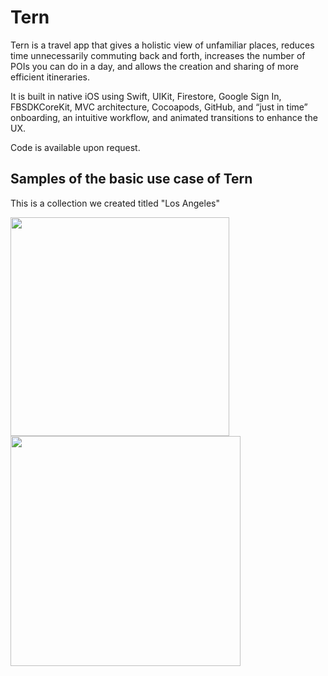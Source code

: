 # Tern
Tern is a travel app that gives a holistic view of unfamiliar places, reduces time unnecessarily commuting back and forth, increases the number of POIs you can do in a day, and allows the creation and sharing of more efficient itineraries.

It is built in native iOS using Swift, UIKit, Firestore, Google Sign In, FBSDKCoreKit, MVC architecture, Cocoapods, GitHub, and “just in time” onboarding, an intuitive workflow, and animated transitions to enhance the UX. 

Code is available upon request.

## Samples of the basic use case of Tern

This is a collection we created titled "Los Angeles"

<img src="https://user-images.githubusercontent.com/27001034/54667137-d7faa680-4aa8-11e9-8c74-9945fd1f5bf2.JPG" width="350"> <img src="https://user-images.githubusercontent.com/27001034/54667152-e779ef80-4aa8-11e9-808c-7faf76e002e6.JPG" width="368">
